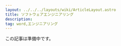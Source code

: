 ```yaml
---
layout: ../../../layouts/wiki/ArticleLayout.astro
title: ソフトウェアエンジニアリング
description:
tag: word,エンジニアリング
---
```


この記事は準備中です。